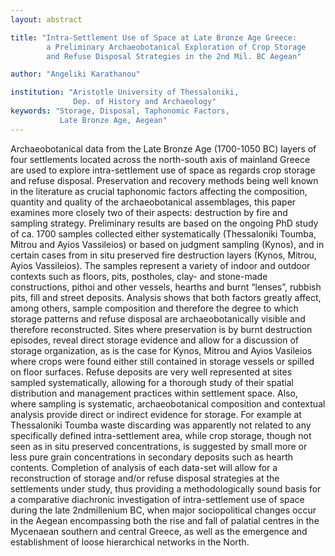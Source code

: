 ```yaml
---
layout: abstract

title: "Intra-Settlement Use of Space at Late Bronze Age Greece:
        a Preliminary Archaeobotanical Exploration of Crop Storage
        and Refuse Disposal Strategies in the 2nd Mil. BC Aegean"

author: "Angeliki Karathanou"

institution: "Aristotle University of Thessaloniki,
              Dep. of History and Archaeology"
keywords: "Storage, Disposal, Taphonomic Factors,
           Late Bronze Age, Aegean"
---
```


Archaeobotanical data from the Late Bronze Age (1700-1050 BC) layers
of four settlements located across the north-south axis of mainland
Greece are used to explore intra-settlement use of space as regards
crop storage and refuse disposal. Preservation and recovery methods
being well known in the literature as crucial taphonomic factors
affecting the composition, quantity and quality of the
archaeobotanical assemblages, this paper examines more closely two of
their aspects: destruction by fire and sampling strategy. Preliminary
results are based on the ongoing PhD study of ca. 1700 samples
collected either systematically (Thessaloniki Toumba, Mitrou and Ayios
Vassileios) or based on judgment sampling (Kynos), and in certain
cases from in situ preserved fire destruction layers (Kynos, Mitrou,
Ayios Vassileios). The samples represent a variety of indoor and
outdoor contexts such as floors, pits, postholes, clay- and stone-made
constructions, pithoi and other vessels, hearths and burnt “lenses”,
rubbish pits, fill and street deposits. Analysis shows that both
factors greatly affect, among others, sample composition and therefore
the degree to which storage patterns and refuse disposal are
archaeobotanically visible and therefore reconstructed. Sites where
preservation is by burnt destruction episodes, reveal direct storage
evidence and allow for a discussion of storage organization, as is the
case for Kynos, Mitrou and Ayios Vasileios where crops were found
either still contained in storage vessels or spilled on floor
surfaces. Refuse deposits are very well represented at sites sampled
systematically, allowing for a thorough study of their spatial
distribution and management practices within settlement space. Also,
where sampling is systematic, archaeobotanical composition and
contextual analysis provide direct or indirect evidence for
storage. For example at Thessaloniki Toumba waste discarding was
apparently not related to any specifically defined intra-settlement
area, while crop storage, though not seen as in situ preserved
concentrations, is suggested by small more or less pure grain
concentrations in secondary deposits such as hearth
contents. Completion of analysis of each data-set will allow for a
reconstruction of storage and/or refuse disposal strategies at the
settlements under study, thus providing a methodologically sound basis
for a comparative diachronic investigation of intra-settlement use of
space during the late 2ndmillenium BC, when major sociopolitical
changes occur in the Aegean encompassing both the rise and fall of
palatial centres in the Mycenaean southern and central Greece, as well
as the emergence and establishment of loose hierarchical networks in
the North.